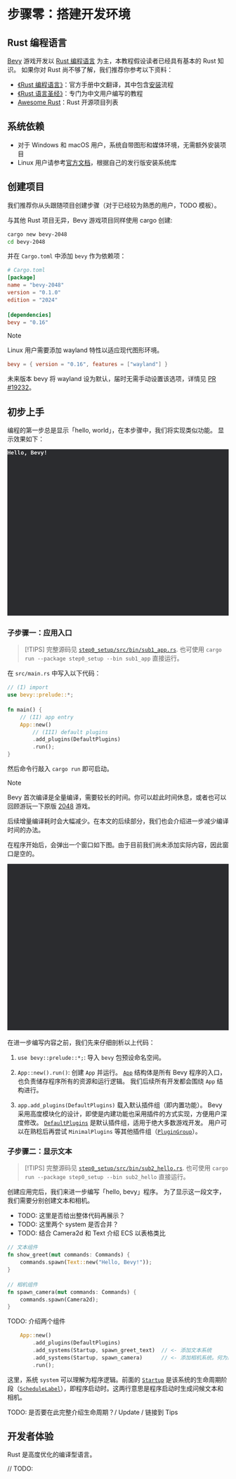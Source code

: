 # 步骤零：搭建开发环境

## Rust 编程语言

[Bevy](https://bevy.org/) 游戏开发以 [Rust 编程语言](https://www.rust-lang.org/) 为主，本教程假设读者已经具有基本的 Rust 知识。
如果你对 Rust 尚不够了解，我们推荐你参考以下资料：

- [《Rust 编程语言》](https://kaisery.github.io/trpl-zh-cn/)：官方手册中文翻译，其中包含[安装](https://kaisery.github.io/trpl-zh-cn/ch01-01-installation.html)流程
- [《Rust 语言圣经》](https://course.rs/about-book.html)：专门为中文用户编写的教程
- [Awesome Rust](https://github.com/rust-unofficial/awesome-rust)：Rust 开源项目列表

## 系统依赖

- 对于 Windows 和 macOS 用户，系统自带图形和媒体环境，无需额外安装项目
- Linux 用户请参考[官方文档](https://github.com/bevyengine/bevy/blob/latest/docs/linux_dependencies.md)，根据自己的发行版安装系统库

## 创建项目

我们推荐你从头跟随项目创建步骤（对于已经较为熟悉的用户，TODO 模板）。

与其他 Rust 项目无异，Bevy 游戏项目同样使用 cargo 创建:

```sh
cargo new bevy-2048
cd bevy-2048
```

并在 `Cargo.toml` 中添加 `bevy` 作为依赖项：

```toml
# Cargo.toml
[package]
name = "bevy-2048"
version = "0.1.0"
edition = "2024"

[dependencies]
bevy = "0.16"
```

> [!NOTE]
>
> Linux 用户需要添加 wayland 特性以适应现代图形环境。
>
> ```toml
> bevy = { version = "0.16", features = ["wayland"] }
> ```
>
> 未来版本 bevy 将 wayland 设为默认，届时无需手动设置该选项，详情见 [PR #19232](https://github.com/bevyengine/bevy/pull/19232)。

## 初步上手

编程的第一步总是显示「hello, world」，在本步骤中，我们将实现类似功能。
显示效果如下：

![step0_sub1](../../assets/step0_sub2.png)

### 子步骤一：应用入口

> [!TIPS]
> 完整源码见 [`step0_setup/src/bin/sub1_app.rs`](../../../step0_setup/src/bin/sub1_app.rs).
> 也可使用 `cargo run --package step0_setup --bin sub1_app` 直接运行。

在 `src/main.rs` 中写入以下代码：

```rust
// (I) import
use bevy::prelude::*;

fn main() {
    // (II) app entry
    App::new()
        // (III) default plugins
        .add_plugins(DefaultPlugins)
        .run();
}
```

然后命令行敲入 `cargo run` 即可启动。

> [!NOTE]
> Bevy 首次编译是全量编译，需要较长的时间。你可以趁此时间休息，或者也可以回顾游玩一下原版 [2048](play2048.co) 游戏。
>
> 后续增量编译耗时会大幅减少。在本文的后续部分，我们也会介绍进一步减少编译时间的办法。

在程序开始后，会弹出一个窗口如下图。由于目前我们尚未添加实际内容，因此窗口是空的。

![step0_sub1](../../assets/step0_sub1.png)

在进一步编写内容之前，我们先来仔细剖析以上代码：

1. `use bevy::prelude::*;`: 导入 `bevy` 包预设命名空间。

2. `App::new().run()`: 创建 `App` 并运行。
   [`App`](https://docs.rs/bevy/latest/bevy/app/struct.App.html) 结构体是所有 Bevy 程序的入口，也负责储存程序所有的资源和运行逻辑。
   我们后续所有开发都会围绕 `App` 结构进行。

3. `app.add_plugins(DefaultPlugins)` 载入默认插件组（即内置功能）。
   Bevy 采用高度模块化的设计，即使是内建功能也采用插件的方式实现，方便用户深度修改。
   [`DefaultPlugins`](DefaultPlugins) 是默认插件组，适用于绝大多数游戏开发。
   用户可以在熟稔后再尝试 `MinimalPlugins` 等其他插件组（[`PluginGroup`](https://docs.rs/bevy/latest/bevy/prelude/trait.PluginGroup.html)）。

### 子步骤二：显示文本

> [!TIPS]
> 完整源码见 [`step0_setup/src/bin/sub2_hello.rs`](../../../step0_setup/src/bin/sub2_hello.rs).
> 也可使用 `cargo run --package step0_setup --bin sub2_hello` 直接运行。

创建应用完后，我们来进一步编写「hello, bevy」程序。
为了显示这一段文字，我们需要分别创建文本和相机。

- TODO: 这里是否给出整体代码再展示？
- TODO: 这里两个 system 是否合并？
- TODO: 结合 Camera2d 和 Text 介绍 ECS 以表格类比

```rust
// 文本组件
fn show_greet(mut commands: Commands) {
    commands.spawn(Text::new("Hello, Bevy!"));
}

// 相机组件
fn spawn_camera(mut commands: Commands) {
    commands.spawn(Camera2d);
}
```

TODO: 介绍两个组件

```rust
    App::new()
        .add_plugins(DefaultPlugins)
        .add_systems(Startup, spawn_greet_text)  // <- 添加文本系统
        .add_systems(Startup, spawn_camera)      // <- 添加相机系统。何为系统见下
        .run();
```

这里，系统 `system` 可以理解为程序逻辑。前面的 [`Startup`](https://docs.rs/bevy/latest/bevy/app/struct.Startup.html) 是该系统的生命周期阶段（[`ScheduleLabel`](https://docs.rs/bevy/latest/bevy/ecs/schedule/trait.ScheduleLabel.html)），即程序启动时。这两行意思是程序启动时生成问候文本和相机。

TODO: 是否要在此完整介绍生命周期？/ Update / 链接到 Tips

## 开发者体验

Rust 是高度优化的编译型语言。

// TODO:
